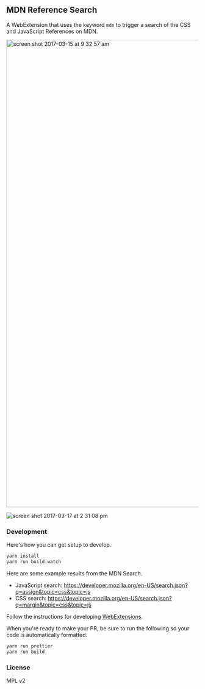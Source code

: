## MDN Reference Search

A WebExtension that uses the keyword `mdn` to trigger a search of the CSS and JavaScript References on MDN.

<img width="1224" alt="screen shot 2017-03-15 at 9 32 57 am" src="https://cloud.githubusercontent.com/assets/2134/23940078/eeacbd10-0963-11e7-8b60-531e44de3611.png">

![screen shot 2017-03-17 at 2 31 08 pm](https://cloud.githubusercontent.com/assets/2134/24063803/68a0a7ec-0b1e-11e7-89c0-8da72dae19f2.png)

### Development

Here's how you can get setup to develop.

```bash
yarn install
yarn run build:watch
```

Here are some example results from the MDN Search.

* JavaScript search: https://developer.mozilla.org/en-US/search.json?q=assign&topic=css&topic=js
* CSS search: https://developer.mozilla.org/en-US/search.json?q=margin&topic=css&topic=js

Follow the instructions for developing [WebExtensions](https://developer.mozilla.org/en-US/Add-ons/WebExtensions).

When you're ready to make your PR, be sure to run the following so your code is automatically formatted.

```bash
yarn run prettier
yarn run build
```

### License

MPL v2
